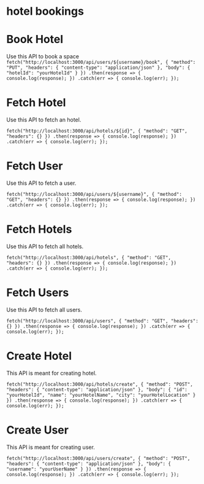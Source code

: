 # hotel bookings

# Book Hotel

Use this API to book a space
`fetch("http://localhost:3000/api/users/${username}/book", { "method": "PUT", "headers": { "content-type": "application/json" }, "body": { "hotelId": "yourHotelId" } }) .then(response => { console.log(response); }) .catch(err => { console.log(err); });`

# Fetch Hotel

Use this API to fetch an hotel.

`fetch("http://localhost:3000/api/hotels/${id}", { "method": "GET", "headers": {} }) .then(response => { console.log(response); }) .catch(err => { console.log(err); });`

# Fetch User

Use this API to fetch a user.

`fetch("http://localhost:3000/api/users/${username}", { "method": "GET", "headers": {} }) .then(response => { console.log(response); }) .catch(err => { console.log(err); });`

# Fetch Hotels

Use this API to fetch all hotels.

`fetch("http://localhost:3000/api/hotels", { "method": "GET", "headers": {} }) .then(response => { console.log(response); }) .catch(err => { console.log(err); });`

# Fetch Users

Use this API to fetch all users.

`fetch("http://localhost:3000/api/users", { "method": "GET", "headers": {} }) .then(response => { console.log(response); }) .catch(err => { console.log(err); });`

# Create Hotel

This API is meant for creating hotel.

`fetch("http://localhost:3000/api/hotels/create", { "method": "POST", "headers": { "content-type": "application/json" }, "body": { "id": "yourHotelId", "name": "yourHotelName", "city": "yourHotelLocation" } }) .then(response => { console.log(response); }) .catch(err => { console.log(err); });`

# Create User

This API is meant for creating user.

`fetch("http://localhost:3000/api/users/create", { "method": "POST", "headers": { "content-type": "application/json" }, "body": { "username": "yourUserName" } }) .then(response => { console.log(response); }) .catch(err => { console.log(err); });`
